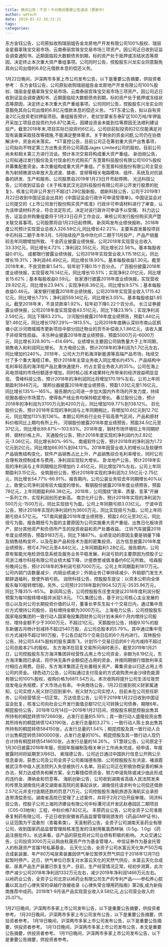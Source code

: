 ```yaml
---
title: 晚间公告｜干货！今日晚间重要公告速读（更新中）
author: wetech
date: 2019-01-22 18:31:21
tags: 
categories: 
---
```

东方金钰公告，公司原拟收购瑞丽姐告金龙房地产开发有限公司100%股权、瑞丽金星翡翠珠宝交易市场、云南泰丽宫珠宝交易市场三项资产。因公司近日收到证监会调查通知书、近期面临较大数额债务到期，标的资产处于抵押或冻结状态等原因，决定终止本次重大资产重组事项。公司同时公告，控股股东兴龙实业同意豁免其向公司出借的6.8亿元借款本息的偿还义务。
<!-- more -->
1月22日晚间，沪深两市多家上市公司发布公告，以下是重要公告摘要，供投资者参考：
东方金钰公告，公司原拟收购瑞丽姐告金龙房地产开发有限公司100%股权、瑞丽金星翡翠珠宝交易市场、云南泰丽宫珠宝交易市场三项资产。因公司近日收到证监会调查通知书、近期面临较大数额债务到期，标的资产处于抵押或冻结状态等原因，决定终止本次重大资产重组事项。公司同时公告，控股股东兴龙实业同意豁免其向公司出借的6.8亿元借款本息的偿还义务。
*ST东凌公告，拟以自有资金2亿元投资老挝钾盐项目。重组报告预计，老挝甘蒙省东泰矿区100万吨/年钾盐开采加工项目总投资约为6.87亿美元，因建设资金未能到位等原因无法顺利建设投产。截至2018年末,项目实际已投资约6亿元。公司目前拟投资的2亿仅能满足对现有装置采取技改等措施,不能满足整体需求。关于剩余的资金问题,公司仍在协商解决中，资金尚未落实。
*ST富控公告，目前公司正在筹划重大资产出售事项，公司拟向不特定第三方出售全资孙公司英国Jagex Limited公司的股权。目前公司尚未和相关第三方进行洽谈。预计本次交易将构成重大资产重组。
新劲刚公告，公司拟通过发行股份及支付现金的方式购买广东宽普科技股份有限公司100%股权并募集配套资金。本次重组构成重大资产重组。广东宽普科技股份有限公司主营业务为射频微波功率放大及滤波、接收、变频等相关电路模块、组件、系统及对抗装备的研发、生产和服务。公司股票自2019年1月23日开市起停牌。
光迅科技公告，公司收到证监会《关于核准武汉光迅科技股份有限公司非公开发行股票的批复》，核准公司非公开发行不超过1.29亿股新股。
朗新科技公告，公司于2019年1月22日收到中国证监会出具的《中国证监会行政许可申请受理单》。中国证监会对公司提交的《上市公司发行股份购买资产核准》行政许可申请材料进行了审查，认为该申请材料齐全，符合法定形式，决定对该行政许可申请予以受理。
科力远公告，证监会并购重组委将于1月23日召开工作会议，审核公司发行股份购买资产暨关联交易事项。公司股票将自1月23日起停牌。
新凤鸣发布业绩快报称，2018年度公司预计实现营业总收入326.59亿元,同比增长42.22%，主要系首发募投项目中石科技二期于本年3月、5月陆续投产及中欣化纤二期于11月投产，产品产销量较去年同期增加所致。
千金药业披露业绩快报，公司2018年实现营业总收入33.33亿元，同比增长4.72%；净利润2.55亿元，同比增长22.56%。基本每股收益0.61元。
成都银行披露业绩快报，公司2018年实现营业收入115.18亿元，同比增长19.31%；净利润46.49亿元，同比增长18.93%。基本每股收益1.30元。截至 2018年末，不良贷款率1.54%，较年初下降0.15个百分点。
广百股份披露2018年度业绩快报，实现营收76.14亿元，同比增长10.51%；实现净利2.01亿元，同比增长15.62%；基本每股收益0.59元。
张家港行披露2018年度业绩快报，实现营收29.92亿元，同比增长23.94%；实现净利8.36亿元，同比增长9.57%；基本每股收益0.46元。
浦发银行披露2018年业绩快报，公司2018年实现营业收入1715.42亿元，同比增长1.73%；净利润559.14亿元，同比增长3.05%。基本每股收益1.85元。截至2018年末，不良贷款率1.92%，较年初下降0.22个百分点。
长江证券披露业绩快报，公司2018年度实现营收43.51亿元，同比下降23.19%；实现净利润2.59亿元，同比下降83.23%。
沙河股份披露2018年度业绩预告，预盈1.44亿元至1.46亿元，同比增长1787.29%—1813.5%。公司2018年度确认深圳市南山区鹤塘小区沙河商城城市更新项目中部分回迁物业的货币补偿收入1.86亿元，该收入属于非经常性损益。
丰乐种业披露2018年度业绩预告，预盈5000万元–6000万元，同比增长328.90%－414.69%。业绩增长主要因公司销售量大于上年同期，销售收入和利润同比增长。
东方电缆公告，预计2018年的净利润为1.7亿元左右，同比增加约240%。2018年，公司大力开拓海洋新能源等高端产品市场，陆续交付了多个重大海缆订单。预计2018年主营业务收入同比增长约45%，产品结构中毛利率较高的海洋缆产品比重快速提升，约占主营业务收入的35%。公司在海上风电领域的市场份额逐步增加，同时核心技术成果转化所带来的经济效益明显显现。
雪峰科技公告，预计2018年的净利润同比将增加170.19%左右。公司上年同期盈利1846万元。
理邦仪器披露2018年度业绩预告，预盈1.03亿元至1.16亿元，同比增长135%—165%。报告期内公司进一步加大国内外市场的开发力度，持续挖掘各细分市场潜力，使得各产线业务均保持稳定增长。
春兰股份公告，预计2018年的净利润为3700万元到4200万元，同比增加109.77%到138.12%。
巨化股份公告，预计2018年实现的净利润与上年同期相比，将增加10.6亿元到12.7亿元，同比增加113%到136%。本期公司所处行业处于较高景气区间，产品和原材料价格同比上期均有所上升。
河钢股份披露2018年度业绩预告，预盈34.5亿元至37亿元，同比增长89.87%～103.63%。2018年度，钢材市场环境较上年同期好转、钢材价格上升。
天通股份公告，预计2018年度实现的净利润约为2.82亿元-3.06亿元，同比增长80%-95%。
南威软件公告，预计2018年的净利润为1.72亿元到2亿元，同比增加66.95%到94.13%。2018年因营业收入的增长以及软硬件产品销售结构变化，软件产品销售占比上升，产品销售综合毛利率增长，同时公司合理有效控制成本与费用，净利润实现较大增长。
卧龙地产公告，预计2018年实现的净利润与上年同期相比将增加约 2.45亿元，同比增加78%左右。公司上年同期盈利3.15亿元。
全筑股份公告，预计2018年实现的净利润为2.55亿元-2.75亿元，同比增长54.77%-66.91%。报告期内，公司公装业务较去年同期增长40%以上，致使公司净利润有较大幅度的增长。
鞍钢股份披露2018年度业绩预告，预盈78亿元，上年同期盈利66.38亿元。2018年，公司围绕“效率、质量、变革”开展一系列工作，实现利润创历史新高。
南京化纤公告，预计2018年实现的净利润为500万元-1500万元，同比实现扭亏为盈。公司上年同期亏损3.03亿元。
宁波中百公告，预计2018年实现的净利润约为3600万元，同比实现扭亏为盈。公司上年同期亏损4.57亿元。
*ST南风披露2018年度业绩预告，预盈2.6亿元至3亿元，同比扭亏为盈。报告期扭亏为盈的主要原因为公司实施重大资产重组，出售日化板块资产、部分其他资产和负债所产生的投资收益和资产处置收益。
江铃汽车披露2018年度业绩预告，预盈9183万元，同比下降87%。业绩变动的原因主要是销量下降及销售结构变坏，以及在新产品和技术方面的密集投资。
远方信息披露2018年度业绩预告，预亏4.79亿元至4.84亿元，上年同期盈利1.28亿元。报告期内，公司原有智能光电检测信息系统及服务业务平稳发展，利润亏损的主要原因为控股子公司浙江维尔科技有限公司业绩大幅下降，计提商誉减值准备约6亿元所致。
哈森股份晚间公告，预计2018年的净利润亏损7000万元。公司上年同期盈利1817万元。公司内销门店数量减少、内销业绩减少；外销业务订单持续减少、外销部门发生大额辞退福利，致使外销亏损。
润欣科技公告，控股股东提议：以资本公积向全体股东每10股转增5股。另外，公司预计2018年盈利1904.52万元-3535.96万元，同比下降35%-65%。
新凤鸣公告，公司控股股东庄奎龙提议2018年度利润分配预案为每10股转增4股并派现1.8元。
TCL集团公告，基于对公司核心主业发展的信心以及对公司长期投资价值的认可，董事长李东生拟十个交易日内，通过集中竞价方式增持公司股份，目标增持金额为3000万元。
上海电力公告，公司控股股东国家电投集团的一致行动人国家电投集团财务公司计划未来6个月内增持公司股份，增持金额不少于3000万元，不超过1亿元。
天鹅股份公告，持股9.10%的股东新疆古月杨计划减持不超过540万股，占公司总股本的5.79%。其中通过集中竞价方式减持不超过180万股，于公告日起15个交易日后的6个月内进行。
双林股份公告，持公司5.64%股权的股东龚雨飞，计划15个交易日后的6个月内减持不超过公司总股本2%的股权。
东方海洋在回复交易所问询时表示，截至2019年1月21日，公司控股股东东方海洋集团非经营性占用上市公司资金，余额为8.19亿元，东方海洋集团已承诺，将尽快无条件全额偿还占用的资金，并按同期银行借款利率支付相应占用费。目前，东方海洋集团正在处置相关资产、筹集资金以归还占用上市公司的资金。
绿色动力公告，公司拟通过支付现金的方式收购贵州金沙绿色能源有限公司100%股权，收购价格为6811.54万元。本次收购将提升公司生活垃圾焚烧发电业务规模，扩大市场占有率。
中央商场公告，1月22日接到祝义财家属通知，公司实控人祝义财已回到家中。祝义财为公司实控人，目前未在公司担任职务，公司经营情况一切正常。
万达信息公告，公司于2019年1月22日收到中国证监会批复，核准公司向社会公开发行面值总额12亿元可转换公司债券，期限6年。
桐昆股份公告，2018年12月14日—2019年1月21日间，控股股东桐昆控股出售其所持有的桐昆转债1972660张，占发行总量的5.19%；其一致行动人盛隆投资出售其所持有的桐昆转债1243190张，占发行总量的3.27%；一致行动人陈士良出售其所持有的桐昆转债584150张，占发行总量的1.54%；桐昆控股及其一致行动人合计出售桐昆转债3800000张，占发行总量的10%。桐昆控股及其一致行动人现仍合计持有桐昆转债5418610张，占发行总量的14.26%。
ST慧球公告，公司原定于1月30日披露2018年年报，但因年报编制及相关审计工作尚未完成，经申请，年报披露时间将延期至3月6日。
奥瑞德公告，公司近日通过中国执行信息公开网公示信息查询，获悉公司及公司全资子公司奥瑞德有限、公司控股股东左洪波、褚淑霞被武汉市中级人民法院列入失信被执行人名单。目前公司正在积极协商妥善的解决办法，努力达成债务和解方案，全力筹措偿债资金，努力申请免除或减少由此形成的违约金、滞纳金和罚息等。
海航创新公告，公司收到湖南省高级人民法院发来的传票及湖南信托递交湖南省高院的民事起诉状，湖南信托请求判令公司偿还借款2.57亿元并支付逾期还款的罚息71万元，公司控股股东海航旅游及海航实业承担连带清偿责任。湖南省高院已受理了上述案件，并将于2月21日开庭审理。
同济科技公告，控股子公司上海同济建设有限公司中标漕河泾开发区赵巷园区二期项目（C05-03地块）工程，中标价格7.82亿元。
丰原药业公告，公司全资子公司淮南泰复制药有限公司，于近日收到安徽省药品监督管理局颁发的《药品GMP证书》，认证范围为干混悬剂（青霉素类）。
天圣制药公告，全资子公司湖南天圣药业有限公司，收到国家药品监督管理局核准签发的注射用氟氯西林钠（0.5g、1.0g）《药品注册批件》。长远来看，该产品的获批将对公司业绩有积极的影响。
大众交通公告，公司投资3000万元认购由秋晟资产作为基金管理人、中信证券作为基金托管人的秋晟资产言蹊1号私募基金。
云天化公告，全资子公司水富云天化年产50万吨合成氨装置、年产80万吨尿素装置因供气单位暂停天然气供应于2018年12月11日起暂时停产。近日，供气单位已恢复对水富云天化的天然气供应，水富云天化合成氨、尿素产品生产装置已恢复生产，目前，生产经营情况正常。经初步测算，此次停产减少公司2018年净利润1332万元左右，减少2019年净利润1466万元左右。
以岭药业公告，全资子公司北京以岭药业有限公司生产的专利产品——参松养心胶囊以其治疗心律失常的卓越疗效被收录《心律失常合理用药指南》第2版,成为新指南推荐中成药。2018年1-9月该产品实现营业收入9.58亿元,占公司营业收入的25.07%。
 
 
1月21日晚间，沪深两市多家上市公司发布公告，以下是重要公告摘要，供投资者参考。
1月20日晚间，沪深两市多家上市公司发布公告，以下是重要公告摘要，供投资者参考。
1月18日晚间，沪深两市多家上市公司发布公告，以下是重要公告摘要，供投资者参考。
1月13日晚间，沪深两市多家上市公司发布公告，本文是重要公告摘要，供投资者参考。
1月11日晚间，沪深两市多家上市公司发布公告，以下是重要公告摘要，供投资者参考。
